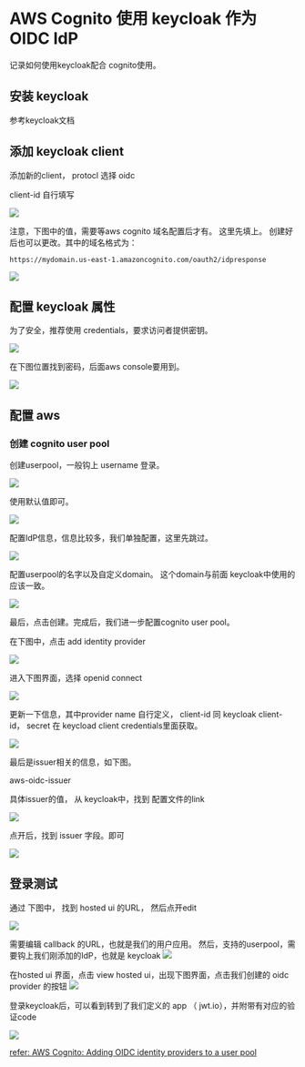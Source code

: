 # AWS Cognito 使用 keycloak 作为OIDC IdP

记录如何使用keycloak配合 cognito使用。

## 安装 keycloak

参考keycloak文档

## 添加 keycloak client

添加新的client， protocl 选择 oidc

client-id 自行填写

![](https://github.com/kealiu/kealiu.github.io/blob/master/images/2024-04-05-AWS-Cognito-WIth-OIDC-Idp-Keycloak-as-sample/kc-create-client.png?raw=true)

注意，下图中的值，需要等aws cognito 域名配置后才有。 这里先填上。 创建好后也可以更改。其中的域名格式为：

`https://mydomain.us-east-1.amazoncognito.com/oauth2/idpresponse`

![](https://github.com/kealiu/kealiu.github.io/blob/master/images/2024-04-05-AWS-Cognito-WIth-OIDC-Idp-Keycloak-as-sample/kc-valid-redirect.png?raw=true)


## 配置 keycloak 属性

为了安全，推荐使用 credentials，要求访问者提供密钥。

![](https://github.com/kealiu/kealiu.github.io/blob/master/images/2024-04-05-AWS-Cognito-WIth-OIDC-Idp-Keycloak-as-sample/kc-enable-auth.png?raw=true)


在下图位置找到密码，后面aws console要用到。

![](https://github.com/kealiu/kealiu.github.io/blob/master/images/2024-04-05-AWS-Cognito-WIth-OIDC-Idp-Keycloak-as-sample/kc-cliet-key.png?raw=true)

## 配置 aws

### 创建 cognito user pool

创建userpool，一般钩上 username 登录。

![](https://github.com/kealiu/kealiu.github.io/blob/master/images/2024-04-05-AWS-Cognito-WIth-OIDC-Idp-Keycloak-as-sample/aws-add-user-pool.png?raw=true)

使用默认值即可。

![](https://github.com/kealiu/kealiu.github.io/blob/master/images/2024-04-05-AWS-Cognito-WIth-OIDC-Idp-Keycloak-as-sample/aws-create-user-pool-policy.png?raw=true)

配置IdP信息，信息比较多，我们单独配置，这里先跳过。

![](https://github.com/kealiu/kealiu.github.io/blob/master/images/2024-04-05-AWS-Cognito-WIth-OIDC-Idp-Keycloak-as-sample/aws-user-pool-identity.png?raw=true)

配置userpool的名字以及自定义domain。 这个domain与前面 keycloak中使用的应该一致。

![](https://github.com/kealiu/kealiu.github.io/blob/master/images/2024-04-05-AWS-Cognito-WIth-OIDC-Idp-Keycloak-as-sample/aws-create-user-pool.png?raw=true)

最后，点击创建。完成后，我们进一步配置cognito user pool。

在下图中，点击 add identity provider

![](https://github.com/kealiu/kealiu.github.io/blob/master/images/2024-04-05-AWS-Cognito-WIth-OIDC-Idp-Keycloak-as-sample/aws-add-idp.png?raw=true)

进入下图界面，选择 openid connect

![](https://github.com/kealiu/kealiu.github.io/blob/master/images/2024-04-05-AWS-Cognito-WIth-OIDC-Idp-Keycloak-as-sample/aws-update-identity-provider.png?raw=true)


更新一下信息，其中provider name 自行定义， client-id 同 keycloak client-id， secret 在 keycload client credentials里面获取。

![](https://github.com/kealiu/kealiu.github.io/blob/master/images/2024-04-05-AWS-Cognito-WIth-OIDC-Idp-Keycloak-as-sample/aws-oidc-connect-info.png?raw=true)


最后是issuer相关的信息，如下图。 

aws-oidc-issuer

具体issuer的值， 从 keycloak中，找到 配置文件的link

![](https://github.com/kealiu/kealiu.github.io/blob/master/images/2024-04-05-AWS-Cognito-WIth-OIDC-Idp-Keycloak-as-sample/kc-oidc-meta.png?raw=true)

点开后，找到 issuer 字段。即可

![](https://github.com/kealiu/kealiu.github.io/blob/master/images/2024-04-05-AWS-Cognito-WIth-OIDC-Idp-Keycloak-as-sample/kc-oidc-meta.png?raw=true)

## 登录测试


通过 下图中， 找到 hosted ui 的URL， 然后点开edit

![](https://github.com/kealiu/kealiu.github.io/blob/master/images/2024-04-05-AWS-Cognito-WIth-OIDC-Idp-Keycloak-as-sample/aws-hosted-ui.png?raw=true)


需要编辑 callback 的URL，也就是我们的用户应用。 然后，支持的userpool，需要钩上我们刚添加的IdP，也就是 keycloak
![](https://github.com/kealiu/kealiu.github.io/blob/master/images/2024-04-05-AWS-Cognito-WIth-OIDC-Idp-Keycloak-as-sample/aws-final-app-cb.png?raw=true)



在hosted ui 界面，点击 view hosted ui，出现下图界面，点击我们创建的 oidc provider 的按钮
![](https://github.com/kealiu/kealiu.github.io/blob/master/images/2024-04-05-AWS-Cognito-WIth-OIDC-Idp-Keycloak-as-sample/aws-cognito-hostui.png?raw=true)

登录keycloak后，可以看到转到了我们定义的 app （ jwt.io），并附带有对应的验证code

![](https://github.com/kealiu/kealiu.github.io/blob/master/images/2024-04-05-AWS-Cognito-WIth-OIDC-Idp-Keycloak-as-sample/jwt-code.png?raw=true)

[refer: AWS Cognito: Adding OIDC identity providers to a user pool](https://docs.aws.amazon.com/cognito/latest/developerguide/cognito-user-pools-oidc-idp.html#cognito-user-pools-oidc-idp-step-1)
